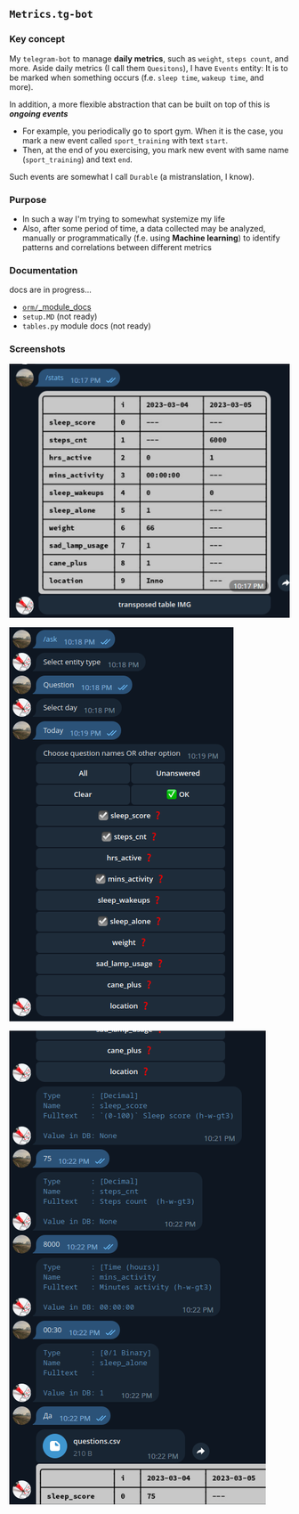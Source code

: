 ## `Metrics.tg-bot`

### Key concept

My `telegram-bot` to manage **daily metrics**, such as `weight`, `steps count`, and more.
Aside daily metrics (I call them `Quesitons`), I have `Events` entity:
It is to be marked when something occurs (f.e. `sleep time`, `wakeup time`, and more).

In addition, a more flexible abstraction that can be built on top of this is **_ongoing events_**
- For example, you periodically go to sport gym. When it is the case, you mark a new event called `sport_training` with text `start`. 
- Then, at the end of you exercising, you mark new event with same name (`sport_training`) and text `end`. 

Such events are somewhat I call `Durable` (a mistranslation, I know).

### Purpose

- In such a way I'm trying to somewhat systemize my life
- Also, after some period of time, a data collected may be analyzed, manually or programmatically (f.e. using **Machine learning**) to identify patterns and correlations between different metrics

### Documentation

docs are in progress...

- [`orm/`_module_docs](src/orm/README.md)
- `setup.MD` (not ready)
- `tables.py` module docs (not ready)

### Screenshots

![img.png](assets/screenshot1.png)

[//]: # (![img.png]&#40;assets/screenshot2.png&#41;)

![img.png](assets/screenshot3.png)

![img.png](assets/screenshot4.png)